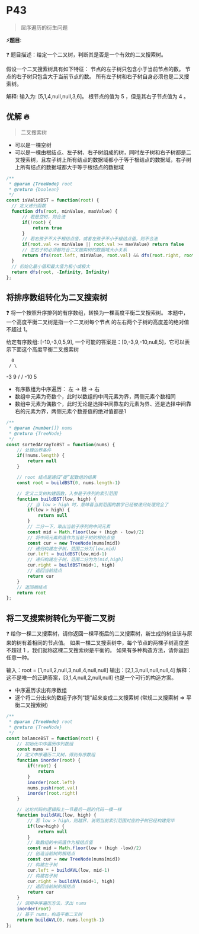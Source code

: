 # P43

> 层序遍历的衍生问题

**⚡题目**:

❓ 题目描述：给定一个二叉树，判断其是否是一个有效的二叉搜索树。

假设一个二叉搜索树具有如下特征：
节点的左子树只包含小于当前节点的数。
节点的右子树只包含大于当前节点的数。
所有左子树和右子树自身必须也是二叉搜索树。

解释: 输入为: [5,1,4,null,null,3,6]。
根节点的值为 5 ，但是其右子节点值为 4 。

## 优解 🔥

> 二叉搜索树

- 可以是一棵空树
- 可以是一棵由根结点、左子树、右子树组成的树，同时左子树和右子树都是二叉搜索树，且左子树上所有结点的数据域都小于等于根结点的数据域，右子树上所有结点的数据域都大于等于根结点的数据域

```js
/**
 * @param {TreeNode} root
 * @return {boolean}
 */
const isValidBST = function(root) {
  // 定义递归函数
  function dfs(root, minValue, maxValue) {
      // 若是空树，则合法
      if(!root) {
          return true
      }
      // 若右孩子不大于根结点值，或者左孩子不小于根结点值，则不合法
      if(root.val <= minValue || root.val >= maxValue) return false
      // 左右子树必须都符合二叉搜索树的数据域大小关系
      return dfs(root.left, minValue, root.val) && dfs(root.right, root.val, maxValue)
  }
  // 初始化最小值和最大值为极小或极大
  return dfs(root, -Infinity, Infinity)
};
```

## 将排序数组转化为二叉搜索树

❓ 将一个按照升序排列的有序数组，转换为一棵高度平衡二叉搜索树。
本题中，一个高度平衡二叉树是指一个二叉树每个节点 的左右两个子树的高度差的绝对值不超过 1。

给定有序数组: [-10,-3,0,5,9],
一个可能的答案是：[0,-3,9,-10,null,5]，它可以表示下面这个高度平衡二叉搜索树

      0
     / \
   -3   9
   /   /
 -10  5

- 有序数组为中序遍历： 左 -> 根 -> 右
- 数组中元素为奇数个，此时以数组的中间元素为界，两侧元素个数相同
- 数组中元素为偶数个，此时无论是选择中间靠左的元素为界、还是选择中间靠右的元素为界，两侧元素个数差值的绝对值都是1

```js
/**
 * @param {number[]} nums
 * @return {TreeNode}
 */
const sortedArrayToBST = function(nums) {
    // 处理边界条件
    if(!nums.length) {
        return null
    }

    // root 结点是递归“提”起数组的结果
    const root = buildBST(0, nums.length-1)

    // 定义二叉树构建函数，入参是子序列的索引范围
    function buildBST(low, high) {
        // 当 low > high 时，意味着当前范围的数字已经被递归处理完全了
        if(low > high) {
            return null
        }
        // 二分一下，取出当前子序列的中间元素
        const mid = Math.floor(low + (high - low)/2)  
        // 将中间元素的值作为当前子树的根结点值
        const cur = new TreeNode(nums[mid])
        // 递归构建左子树，范围二分为[low,mid)
        cur.left = buildBST(low,mid-1)
        // 递归构建左子树，范围二分为为(mid,high]
        cur.right = buildBST(mid+1, high)
        // 返回当前结点
        return cur
    }
    // 返回根结点
    return root
};
```

## 将二叉搜索树转化为平衡二叉树

❓ 给你一棵二叉搜索树，请你返回一棵平衡后的二叉搜索树，新生成的树应该与原来的树有着相同的节点值。
如果一棵二叉搜索树中，每个节点的两棵子树高度差不超过 1 ，我们就称这棵二叉搜索树是平衡的。
如果有多种构造方法，请你返回任意一种。

输入：root = [1,null,2,null,3,null,4,null,null]
输出：[2,1,3,null,null,null,4]
解释：这不是唯一的正确答案，[3,1,4,null,2,null,null] 也是一个可行的构造方案。

- 中序遍历求出有序数组
- 逐个将二分出来的数组子序列“提”起来变成二叉搜索树 (常规二叉搜索树 => 平衡二叉搜索树)

```js
/**
 * @param {TreeNode} root
 * @return {TreeNode}
 */
const balanceBST = function(root) {
    // 初始化中序遍历序列数组
    const nums = []
    // 定义中序遍历二叉树，得到有序数组
    function inorder(root) {
        if(!root) {
            return
        }
        inorder(root.left)  
        nums.push(root.val)  
        inorder(root.right)
    }

    // 这坨代码的逻辑和上一节最后一题的代码一模一样
    function buildAVL(low, high) {
        // 若 low > high，则越界，说明当前索引范围对应的子树已经构建完毕
        if(low>high) {
            return null
        }
        // 取数组的中间值作为根结点值
        const mid = Math.floor(low + (high -low)/2)
        // 创造当前树的根结点
        const cur = new TreeNode(nums[mid])  
        // 构建左子树
        cur.left = buildAVL(low, mid-1)
        // 构建右子树
        cur.right = buildAVL(mid+1, high)  
        // 返回当前树的根结点
        return cur
    }
    // 调用中序遍历方法，求出 nums
    inorder(root)
    // 基于 nums，构造平衡二叉树
    return buildAVL(0, nums.length-1)
};
```
